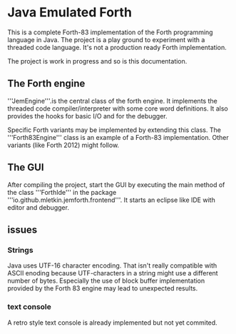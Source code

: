 # Java Emulated Forth

This is a complete Forth-83 implementation of the Forth programming language in Java.
The project is a play ground to experiment with a threaded code language.
It's not a production ready Forth implementation.

The project is work in progress and so is this documentation.

## The Forth engine
'''JemEngine'''.is the central class of the forth engine.
It implements the threaded code compiler/interpreter with some core word definitions.
It also provides the hooks for basic I/O and for the debugger.

Specific Forth variants may be implemented by extending this class.
The '''Forth83Engine''' class is an example of a Forth-83 implementation.
Other variants (like Forth 2012) might follow.

## The GUI
After compiling the project, start the GUI by executing the main method
of the class '''ForthIde''' in the package '''io.github.mletkin.jemforth.frontend'''.
It starts an eclipse like IDE with editor and debugger.

## issues

### Strings
Java uses UTF-16 character encoding. That isn't really compatible with ASCII enoding
because UTF-characters in a string might use a different number of bytes.
Especially the use of block buffer implementation provided by the Forth 83 engine may lead to
unexpected results.

### text console
A retro style text console is already implemented but not yet commited. 
